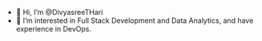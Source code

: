 - 👋 Hi, I’m @DivyasreeTHari
- 👀 I’m interested in Full Stack Development and Data Analytics, and have experience in DevOps.



<!---
DivyasreeTHari/DivyasreeTHari is a ✨ special ✨ repository because its `README.md` (this file) appears on your GitHub profile.
You can click the Preview link to take a look at your changes.
--->

